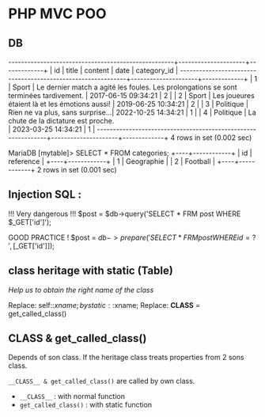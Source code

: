 # PHP MVC POO

## DB

----------------------------------------------------+---------------------+-------------+
| id | title     | content                      | date                | category_id |
-------------------------------------------------------------+---------------------+-------------+
|  1 | Sport     | Le dernier match a agité les foules. Les prolongations se sont terminées tardivement.                                    | 2017-06-15 09:34:21 |           2 |
|  2 | Sport     | Les joueures étaient là et les émotions aussi!                                          | 2019-06-25 10:34:21 |           2 |
|  3 | Politique | Rien ne va plus, sans surprise...| 2022-10-25 14:34:21 |           1 |
|  4 | Politique | La chute de la dictature est proche.                                          
                                                 | 2023-03-25 14:34:21 |           1 |
--------------------------------------------------------------+---------------------+-------------+
4 rows in set (0.002 sec)

MariaDB [mytable]> SELECT * FROM categories;
+----+------------+
| id | reference  |
+----+------------+
|  1 | Geographie |
|  2 | Football   |
+----+------------+
2 rows in set (0.001 sec)

## Injection SQL :

!!! Very dangerous !!!
$post = $db->query('SELECT * FRM post WHERE $_GET['id']');

GOOD PRACTICE !
$post = $db->prepare('SELECT * FRM post WHERE id = ?', [$_GET['id']]);


## class heritage with static (Table)

*Help us to obtain the right name of the class*

Replace: self::$xname; by static::$xname;
Replace: __CLASS__ = get_called_class()

## __CLASS__ & get_called_class()

Depends of son class. If the heritage class treats 
properties from 2 sons class.

`__CLASS__ & get_called_class()` are called by own class.

- `__CLASS__` : with normal function
- `get_called_class()` : with static function
